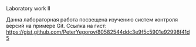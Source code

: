 Laboratory work II

Данна лабораторная работа посвещена изучению систем контроля версий на примере Git.
Ссылка на гист: https://gist.github.com/PeterYegorov/80582544ddc3e9f5c5901e92998f41d5
